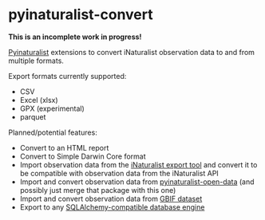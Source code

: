 # pyinaturalist-convert
**This is an incomplete work in progress!**

[Pyinaturalist](https://github.com/niconoe/pyinaturalist) extensions to convert iNaturalist observation data to and from multiple formats.

Export formats currently supported:
* CSV
* Excel (xlsx)
* GPX (experimental)
* parquet

Planned/potential features:
* Convert to an HTML report
* Convert to Simple Darwin Core format
* Import observation data from the [iNaturalist export tool](https://www.inaturalist.org/observations/export) and convert it to be compatible with observation data from the iNaturalist API
* Import and convert observation data from [pyinaturalist-open-data](https://github.com/JWCook/pyinaturalist-open-data) (and possibly just merge that package with this one)
* Import and convert observation data from [GBIF dataset](https://www.gbif.org/dataset/50c9509d-22c7-4a22-a47d-8c48425ef4a7)
* Export to any [SQLAlchemy-compatible database engine](https://docs.sqlalchemy.org/en/14/core/engines.html#supported-databases)
